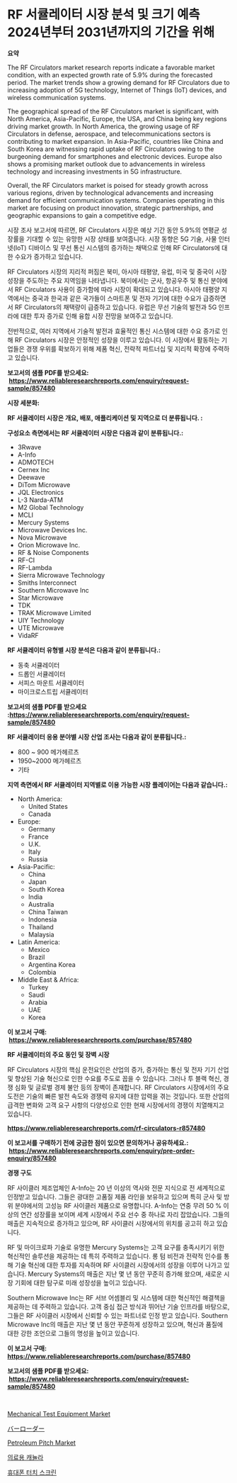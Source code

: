 <p><h1>RF 서큘레이터 시장 분석 및 크기 예측 2024년부터 2031년까지의 기간을 위해</h1></p><p><strong>요약</strong></p>
<p><p>The RF Circulators market research reports indicate a favorable market condition, with an expected growth rate of 5.9% during the forecasted period. The market trends show a growing demand for RF Circulators due to increasing adoption of 5G technology, Internet of Things (IoT) devices, and wireless communication systems.</p><p>The geographical spread of the RF Circulators market is significant, with North America, Asia-Pacific, Europe, the USA, and China being key regions driving market growth. In North America, the growing usage of RF Circulators in defense, aerospace, and telecommunications sectors is contributing to market expansion. In Asia-Pacific, countries like China and South Korea are witnessing rapid uptake of RF Circulators owing to the burgeoning demand for smartphones and electronic devices. Europe also shows a promising market outlook due to advancements in wireless technology and increasing investments in 5G infrastructure.</p><p>Overall, the RF Circulators market is poised for steady growth across various regions, driven by technological advancements and increasing demand for efficient communication systems. Companies operating in this market are focusing on product innovation, strategic partnerships, and geographic expansions to gain a competitive edge.</p><p>시장 조사 보고서에 따르면, RF Circulators 시장은 예상 기간 동안 5.9%의 연평균 성장률을 기대할 수 있는 유망한 시장 상태를 보여줍니다. 시장 동향은 5G 기술, 사물 인터넷(IoT) 디바이스 및 무선 통신 시스템의 증가하는 채택으로 인해 RF Circulators에 대한 수요가 증가하고 있습니다.</p><p>RF Circulators 시장의 지리적 퍼짐은 북미, 아시아 태평양, 유럽, 미국 및 중국이 시장 성장을 주도하는 주요 지역임을 나타냅니다. 북미에서는 군사, 항공우주 및 통신 분야에서 RF Circulators 사용이 증가함에 따라 시장이 확대되고 있습니다. 아시아 태평양 지역에서는 중국과 한국과 같은 국가들이 스마트폰 및 전자 기기에 대한 수요가 급증하면서 RF Circulators의 채택량이 급증하고 있습니다. 유럽은 무선 기술의 발전과 5G 인프라에 대한 투자 증가로 인해 융합 시장 전망을 보여주고 있습니다.</p><p>전반적으로, 여러 지역에서 기술적 발전과 효율적인 통신 시스템에 대한 수요 증가로 인해 RF Circulators 시장은 안정적인 성장을 이루고 있습니다. 이 시장에서 활동하는 기업들은 경쟁 우위를 확보하기 위해 제품 혁신, 전략적 파트너십 및 지리적 확장에 주력하고 있습니다.</p></p>
<p><strong>보고서의 샘플 PDF를 받으세요: &nbsp;<a href="https://www.reliableresearchreports.com/enquiry/request-sample/857480">https://www.reliableresearchreports.com/enquiry/request-sample/857480</a></strong></p>
<p><strong>시장 세분화:</strong></p>
<p><strong> RF 서큘레이터 시장은 개요, 배포, 애플리케이션 및 지역으로 더 분류됩니다. :</strong></p>
<p><strong>구성요소 측면에서는 RF 서큘레이터 시장은 다음과 같이 분류됩니다.:</strong></p>
<p><ul><li>3Rwave</li><li>A-Info</li><li>ADMOTECH</li><li>Cernex Inc</li><li>Deewave</li><li>DiTom Microwave</li><li>JQL Electronics</li><li>L-3 Narda-ATM</li><li>M2 Global Technology</li><li>MCLI</li><li>Mercury Systems</li><li>Microwave Devices Inc.</li><li>Nova Microwave</li><li>Orion Microwave Inc.</li><li>RF & Noise Components</li><li>RF-CI</li><li>RF-Lambda</li><li>Sierra Microwave Technology</li><li>Smiths Interconnect</li><li>Southern Microwave Inc</li><li>Star Microwave</li><li>TDK</li><li>TRAK Microwave Limited</li><li>UIY Technology</li><li>UTE Microwave</li><li>VidaRF</li></ul></p>
<p><strong> RF 서큘레이터 유형별 시장 분석은 다음과 같이 분류됩니다.:</strong></p>
<p><ul><li>동축 서큘레이터</li><li>드롭인 서큘레이터</li><li>서피스 마운트 서큘레이터</li><li>마이크로스트립 서큘레이터</li></ul></p>
<p><strong>보고서의 샘플 PDF를 받으세요 :<a href="https://www.reliableresearchreports.com/enquiry/request-sample/857480">https://www.reliableresearchreports.com/enquiry/request-sample/857480</a></strong></p>
<p><strong> RF 서큘레이터 응용 분야별 시장 산업 조사는 다음과 같이 분류됩니다.:</strong></p>
<p><ul><li>800 ~ 900 메가헤르츠</li><li>1950~2000 메가헤르츠</li><li>기타</li></ul></p>
<p><strong>지역 측면에서 RF 서큘레이터 지역별로 이용 가능한 시장 플레이어는 다음과 같습니다.:</strong></p>
<p><ul>
    <li>
        North America:
        <ul>
            <li>United States</li>
            <li>Canada</li>
        </ul>
    </li>
    <li>
        Europe:
        <ul>
            <li>Germany</li>
            <li>France</li>
            <li>U.K.</li>
            <li>Italy</li>
            <li>Russia</li>
        </ul>
    </li>
    <li>
        Asia-Pacific:
        <ul>
            <li>China</li>
            <li>Japan</li>
            <li>South Korea</li>
            <li>India</li>
            <li>Australia</li>
            <li>China Taiwan</li>
            <li>Indonesia</li>
            <li>Thailand</li>
            <li>Malaysia</li>
        </ul>
    </li>
    <li>
        Latin America:
        <ul>
            <li>Mexico</li>
            <li>Brazil</li>
            <li>Argentina Korea</li>
            <li>Colombia</li>
        </ul>
    </li>
    <li>
        Middle East & Africa:
        <ul>
            <li>Turkey</li>
            <li>Saudi</li>
            <li>Arabia</li>
            <li>UAE</li>
            <li>Korea</li>
        </ul>
    </li>
    </ul></p>
<p><strong>이 보고서 구매: &nbsp;<a href="https://www.reliableresearchreports.com/purchase/857480">https://www.reliableresearchreports.com/purchase/857480</a></strong></p>
<p><strong>RF 서큘레이터의 주요 동인 및 장벽 시장</strong></p>
<p><p>RF Circulators 시장의 핵심 운전요인은 산업의 증가, 증가하는 통신 및 전자 기기 산업 및 향상된 기술 혁신으로 인한 수요를 주도로 꼽을 수 있습니다. 그러나 투 블랙 혁신, 경쟁 심화 및 글로벌 경제 불안 등의 장벽이 존재합니다. RF Circulators 시장에서의 주요 도전은 기술의 빠른 발전 속도와 경쟁력 유지에 대한 압력을 겪는 것입니다. 또한 산업의 급격한 변화와 고객 요구 사항의 다양성으로 인한 현재 시장에서의 경쟁이 치열해지고 있습니다.</p></p>
<p><strong><a href="https://www.reliableresearchreports.com/rf-circulators-r857480">https://www.reliableresearchreports.com/rf-circulators-r857480</a></strong></p>
<p><strong>이 보고서를 구매하기 전에 궁금한 점이 있으면 문의하거나 공유하세요.: &nbsp;<a href="https://www.reliableresearchreports.com/enquiry/pre-order-enquiry/857480">https://www.reliableresearchreports.com/enquiry/pre-order-enquiry/857480</a></strong></p>
<p><strong>경쟁 구도</strong></p>
<p><p>RF 사이클러 제조업체인 A-Info는 20 년 이상의 역사와 전문 지식으로 전 세계적으로 인정받고 있습니다. 그들은 광대한 고품질 제품 라인을 보유하고 있으며 특히 군사 및 방위 분야에서의 고성능 RF 사이클러 제품으로 유명합니다. A-Info는 연중 무려 50 % 이상의 연간 성장률을 보이며 세계 시장에서 주요 선수 중 하나로 자리 잡았습니다. 그들의 매출은 지속적으로 증가하고 있으며, RF 사이클러 시장에서의 위치를 공고히 하고 있습니다.</p><p>RF 및 마이크로파 기술로 유명한 Mercury Systems는 고객 요구를 충족시키기 위한 혁신적인 솔루션을 제공하는 데 특히 주력하고 있습니다. 롱 텀 비전과 전략적 인수를 통해 기술 혁신에 대한 투자를 지속하며 RF 사이클러 시장에서의 성장을 이루어 나가고 있습니다. Mercury Systems의 매출은 지난 몇 년 동안 꾸준히 증가해 왔으며, 새로운 시장 기회에 대한 탐구로 미래 성장성을 높이고 있습니다.</p><p>Southern Microwave Inc는 RF 서브 어셈블리 및 시스템에 대한 혁신적인 해결책을 제공하는 데 주력하고 있습니다. 고객 중심 접근 방식과 뛰어난 기술 인프라를 바탕으로, 그들은 RF 사이클러 시장에서 신뢰할 수 있는 파트너로 인정 받고 있습니다. Southern Microwave Inc의 매출은 지난 몇 년 동안 꾸준하게 성장하고 있으며, 혁신과 품질에 대한 강한 조언으로 그들의 명성을 높이고 있습니다.</p></p>
<p><strong>이 보고서 구매: &nbsp; <a href="https://www.reliableresearchreports.com/purchase/857480">https://www.reliableresearchreports.com/purchase/857480</a></strong></p>
<p><strong>보고서의 샘플 PDF를 받으세요: &nbsp;<a href="https://www.reliableresearchreports.com/enquiry/request-sample/857480">https://www.reliableresearchreports.com/enquiry/request-sample/857480</a></strong><strong></strong></p>
<p>&nbsp;</p>
<p><p><a href="https://github.com/lylyparadise/Market-Research-Report-List-2/blob/main/mechanical-test-equipment-market.md">Mechanical Test Equipment Market</a></p><p><a href="https://github.com/joaejkdzgyljvo6/Market-Research-Report-List-1/blob/main/576263022982.md">バーローダー</a></p><p><a href="https://issuu.com/reportprime-2/docs/petroleum-pitch-market-size-2030.pptx">Petroleum Pitch Market</a></p><p><a href="https://github.com/vsap75a286l/Market-Research-Report-List-1/blob/main/502750721409.md">의료용 캐뉼라</a></p><p><a href="https://github.com/Maeennan456456/Market-Research-Report-List-1/blob/main/692810021434.md">휴대폰 터치 스크린</a></p></p>